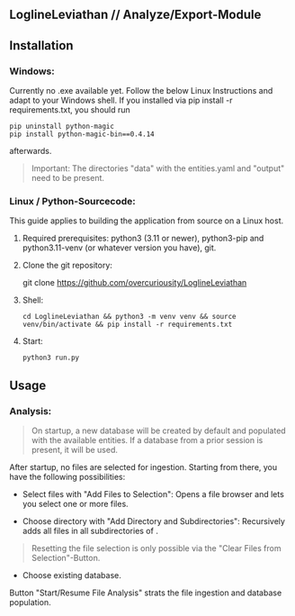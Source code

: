 

## LoglineLeviathan // Analyze/Export-Module

## **Installation**

### Windows:

Currently no .exe available yet. Follow the below Linux Instructions and adapt to your Windows shell.
If you installed via pip install -r requirements.txt, you should run
```
pip uninstall python-magic
pip install python-magic-bin==0.4.14
```
afterwards.

> Important: The directories "data" with the entities.yaml and "output" need to be present.

### Linux / Python-Sourcecode:

This guide applies to building the application from source on a Linux host.

1.  Required prerequisites: python3 (3.11 or newer), python3-pip and python3.11-venv (or whatever version you have), git.
    
2.  Clone the git repository:

    git clone https://github.com/overcuriousity/LoglineLeviathan
    
3.  Shell:
    
    ```
    cd LoglineLeviathan && python3 -m venv venv && source venv/bin/activate && pip install -r requirements.txt
    ```
    
4.  Start:
    
    ```
    python3 run.py
    ```
    

## **Usage**

### Analysis:

> On startup, a new database will be created by default and populated with the available entities. If a database from a prior session is present, it will be used.

After startup, no files are selected for ingestion. Starting from there, you have the following possibilities:

-   Select files with "Add Files to Selection": Opens a file browser and lets you select one or more files.
    
-   Choose directory with "Add Directory and Subdirectories": Recursively adds all files in all subdirectories of .
    

> Resetting the file selection is only possible via the "Clear Files from Selection"-Button.

-   Choose existing database. 
    

Button "Start/Resume File Analysis" strats the file ingestion and database population.

